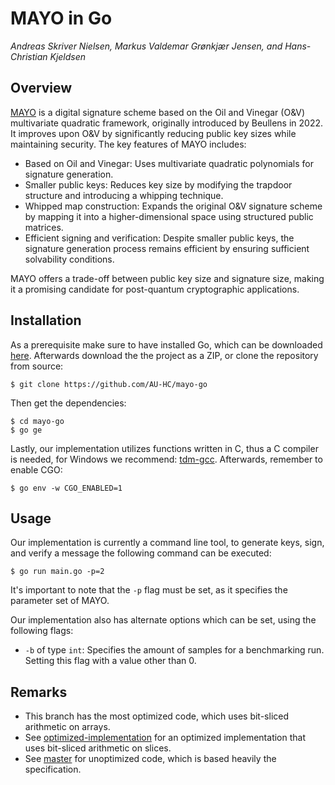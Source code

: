 # MAYO in Go
*Andreas Skriver Nielsen, Markus Valdemar Grønkjær Jensen, and Hans-Christian Kjeldsen*

## Overview
[MAYO](https://pqmayo.org/assets/specs/mayo-round2.pdf) is a digital signature scheme based on the Oil and Vinegar (O&V) multivariate 
quadratic framework, originally introduced by Beullens in 2022. It improves upon O&V by significantly reducing public key 
sizes while maintaining security. The key features of MAYO includes:
- Based on Oil and Vinegar: Uses multivariate quadratic polynomials for signature generation.
- Smaller public keys: Reduces key size by modifying the trapdoor structure and introducing a whipping technique.
- Whipped map construction: Expands the original O&V signature scheme by mapping it into a higher-dimensional space using structured public matrices.
- Efficient signing and verification: Despite smaller public keys, the signature generation process remains efficient by ensuring sufficient solvability conditions.

MAYO offers a trade-off between public key size and signature size, making it a promising candidate for post-quantum cryptographic applications.

## Installation
As a prerequisite make sure to have installed Go, which can be downloaded [here](https://go.dev/doc/install). Afterwards download the the project as a ZIP, or clone the repository from source:
```
$ git clone https://github.com/AU-HC/mayo-go
```
Then get the dependencies:
```
$ cd mayo-go
$ go ge
```
Lastly, our implementation utilizes functions written in C, thus a C compiler is needed, for Windows we recommend: 
[tdm-gcc](https://jmeubank.github.io/tdm-gcc/articles/2021-05/10.3.0-release). Afterwards, remember to enable CGO:
```
$ go env -w CGO_ENABLED=1
```

## Usage
Our implementation is currently a command line tool, to generate keys, sign, and verify a message the following command can be executed:
```
$ go run main.go -p=2
```
It's important to note that the `-p` flag must be set, as it specifies the parameter set of MAYO.

Our implementation also has alternate options which can be set, using the following flags:
- `-b` of type `int`: Specifies the amount of samples for a benchmarking run. Setting this flag with a value other than 0.

## Remarks
- This branch has the most optimized code, which uses bit-sliced arithmetic on arrays.
- See [optimized-implementation](https://github.com/AU-HC/mayo-go/tree/optimized-implementation) for an optimized implementation that uses bit-sliced arithmetic on slices.
- See [master](https://github.com/AU-HC/mayo-go/tree/master) for unoptimized code, which is based heavily the specification.
